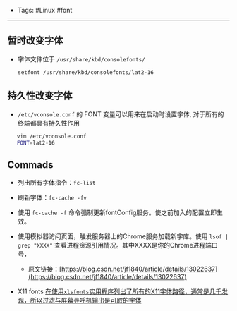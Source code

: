 - Tags: #Linux #font

---
## **暂时改变字体**
    
- 字体文件位于 `/usr/share/kbd/consolefonts/`
    
	`setfont /usr/share/kbd/consolefonts/lat2-16`
    
##  **持久性改变字体**
    
-  `/etc/vconsole.conf` 的 FONT 变量可以用来在启动时设置字体, 对于所有的终端都具有持久性作用

 ```bash
	vim /etc/vconsole.conf
	FONT=lat2-16
```

## Commads
    
- 列出所有字体指令：`fc-list`
    
- 刷新字体：`fc-cache -fv`
    
- 使用  `fc-cache -f` 命令强制更新fontConfig服务。使之前加入的配置立即生效。
    
- 使用模拟器访问页面，触发服务器上的Chrome服务加载新字库。使用  `lsof | grep "XXXX"` 查看进程资源引用情况。其中XXXX是你的Chrome进程端口号，
	- 原文链接：[https://blog.csdn.net/jf1840/article/details/13022637](https://blog.csdn.net/jf1840/article/details/13022637)
    
- X11 fonts
    [在使用`xlsfonts`实用程序列出了所有的X11字体路径，通常是几千发现，所以过滤与屏幕寻呼机输出是可取的字体](https://www.math.utah.edu/faq/fonts/fonts.html)
